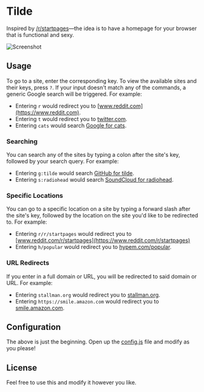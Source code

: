 # Tilde

Inspired by [/r/startpages](https://www.reddit.com/r/startpages)—the idea is to have a homepage for your browser that is functional and sexy.

![Screenshot](SCREENSHOT.png?raw=true "Screenshot")

## Usage

To go to a site, enter the corresponding key. To view the available sites and their keys, press `?`. If your input doesn't match any of the commands, a generic Google search will be triggered. For example:

* Entering `r` would redirect you to [www.reddit.com](https://www.reddit.com).
* Entering `t` would redirect you to [twitter.com](https://twitter.com).
* Entering `cats` would search [Google for cats](https://encrypted.google.com/search?q=cats).

### Searching

You can search any of the sites by typing a colon after the site's key, followed by your search query. For example:

* Entering `g:tilde` would search [GitHub for tilde](https://github.com/search?q=tilde).
* Entering `s:radiohead` would search [SoundCloud for radiohead](https://soundcloud.com/search?q=radiohead).

### Specific Locations

You can go to a specific location on a site by typing a forward slash after the site's key, followed by the location on the site you'd like to be redirected to. For example:

* Entering `r/r/startpages` would redirect you to [www.reddit.com/r/startpages](https://www.reddit.com/r/startpages)
* Entering `h/popular` would redirect you to [hypem.com/popular](http://hypem.com/popular).

### URL Redirects

If you enter in a full domain or URL, you will be redirected to said domain or URL. For example:

* Entering `stallman.org` would redirect you to [stallman.org](https://stallman.org/).
* Entering `https://smile.amazon.com` would redirect you to [smile.amazon.com](https://smile.amazon.com/).

## Configuration

The above is just the beginning. Open up the [config.js](config.js) file and modify as you please!

## License

Feel free to use this and modify it however you like.
